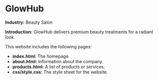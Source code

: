 # GlowHub

**Industry:** Beauty Salon

**Introduction:** GlowHub delivers premium beauty treatments for a radiant look.

This website includes the following pages:
- **index.html:** The homepage.
- **about.html:** Information about the company.
- **products.html:** A list of products or services.
- **css/style.css:** The style sheet for the website.
